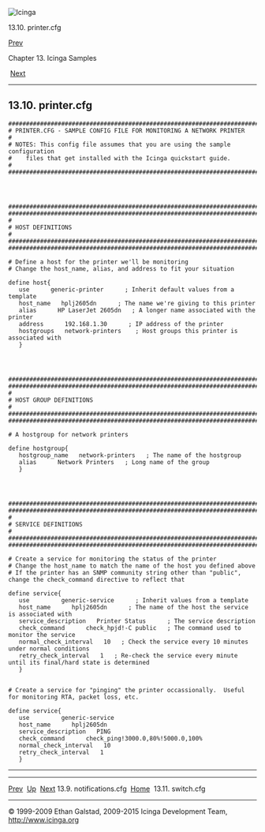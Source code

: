 ![Icinga](../images/logofullsize.png "Icinga")

13.10. printer.cfg

[Prev](sample-notifications.md) 

Chapter 13. Icinga Samples

 [Next](sample-switch.md)

* * * * *

13.10. printer.cfg
------------------

~~~~ {.programlisting}
###############################################################################
# PRINTER.CFG - SAMPLE CONFIG FILE FOR MONITORING A NETWORK PRINTER
#
# NOTES: This config file assumes that you are using the sample configuration
#    files that get installed with the Icinga quickstart guide.
#
###############################################################################




###############################################################################
###############################################################################
#
# HOST DEFINITIONS
#
###############################################################################
###############################################################################

# Define a host for the printer we'll be monitoring
# Change the host_name, alias, and address to fit your situation

define host{
   use      generic-printer      ; Inherit default values from a template
   host_name   hplj2605dn      ; The name we're giving to this printer
   alias      HP LaserJet 2605dn   ; A longer name associated with the printer
   address      192.168.1.30      ; IP address of the printer
   hostgroups   network-printers    ; Host groups this printer is associated with
   }




###############################################################################
###############################################################################
#
# HOST GROUP DEFINITIONS
#
###############################################################################
###############################################################################

# A hostgroup for network printers

define hostgroup{
   hostgroup_name   network-printers   ; The name of the hostgroup
   alias      Network Printers   ; Long name of the group
   }




###############################################################################
###############################################################################
#
# SERVICE DEFINITIONS
#
###############################################################################
###############################################################################

# Create a service for monitoring the status of the printer
# Change the host_name to match the name of the host you defined above
# If the printer has an SNMP community string other than "public", change the check_command directive to reflect that

define service{
   use         generic-service      ; Inherit values from a template
   host_name      hplj2605dn      ; The name of the host the service is associated with
   service_description   Printer Status      ; The service description
   check_command      check_hpjd!-C public   ; The command used to monitor the service
   normal_check_interval   10   ; Check the service every 10 minutes under normal conditions
   retry_check_interval   1   ; Re-check the service every minute until its final/hard state is determined
   }


# Create a service for "pinging" the printer occassionally.  Useful for monitoring RTA, packet loss, etc.

define service{
   use         generic-service
   host_name      hplj2605dn
   service_description   PING
   check_command      check_ping!3000.0,80%!5000.0,100%
   normal_check_interval   10
   retry_check_interval   1
   }
~~~~

* * * * *

  ------------------------------------ -------------------- -----------------------------
  [Prev](sample-notifications.md)    [Up](ch13.md)       [Next](sample-switch.md)
  13.9. notifications.cfg              [Home](index.md)    13.11. switch.cfg
  ------------------------------------ -------------------- -----------------------------

© 1999-2009 Ethan Galstad, 2009-2015 Icinga Development Team,
http://www.icinga.org
